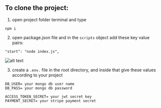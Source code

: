 ## To clone the project:

1. open project folder terminal and type

```
npm i
```

2. open package.json file and in the `scripts` object add these key value pairs:

```
"start": "node index.js",
```

![alt text](image.png)

3. create a `.env.` file in the root directory, and inside that give these values according to your project

```
DB_USER= your mongo db user name
DB_PASS= your mongo db password

ACCESS_TOKEN_SECRET= your jwt secret key
PAYMENT_SECRET= your stripe payment secret
```
